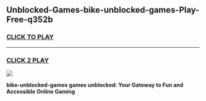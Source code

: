 
## Unblocked-Games-bike-unblocked-games-Play-Free-q352b
<h3>
<a href="https://premium76.site?title=bike-unblocked-games&ref=23A">CLICK TO PLAY</a></h3>
<hr>

<h3>
<a href="https://premium76.site?title=bike-unblocked-games&ref=23A">CLICK 2 PLAY</a>
  
</h3>

<a href="https://premium76.site?title=bike-unblocked-games&ref=23A"><img src="https://clearcache.store/games.png"></a>


**bike-unblocked-games games unblocked: Your Gateway to Fun and Accessible Online Gaming**
